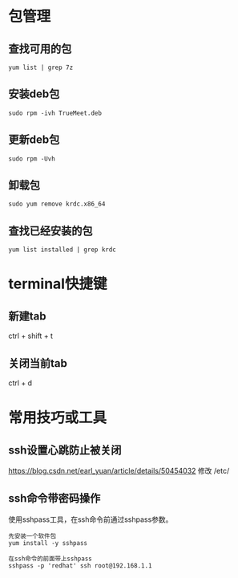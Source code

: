 # 包管理
## 查找可用的包
```
yum list | grep 7z
```

## 安装deb包
```
sudo rpm -ivh TrueMeet.deb
```

## 更新deb包
```
sudo rpm -Uvh
```

## 卸载包
```
sudo yum remove krdc.x86_64
```

## 查找已经安装的包
```
yum list installed | grep krdc
```

# terminal快捷键
## 新建tab
ctrl + shift + t

## 关闭当前tab
ctrl + d

# 常用技巧或工具
## ssh设置心跳防止被关闭
https://blog.csdn.net/earl_yuan/article/details/50454032
修改 /etc/

## ssh命令带密码操作
使用sshpass工具，在ssh命令前通过sshpass参数。
```
先安装一个软件包
yum install -y sshpass

在ssh命令的前面带上sshpass
sshpass -p 'redhat' ssh root@192.168.1.1
```